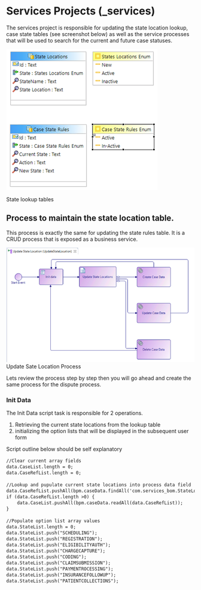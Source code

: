 # Services Projects (_services)

The services project is responsible for updating the state location lookup, case state tables (see screenshot below) as well as the service processes that will be used to search for the current and future case statuses.

 ![build_project](images/buildproject/6.png)
 
 State lookup tables

 ## Process to maintain the state location table. 
 This process is exactly the same for updating the state rules table. It is a CRUD process that is exposed as a business service.  

 ![build_project](images/buildproject/14.png)
 Update Sate Location Process

 Lets review the process step by step then you will go ahead and create the same process for the dispute process.

 ### Init Data
 The Init Data script task is responsible for 2 operations.
 1. Retrieving the current state locations from the lookup table 
 2. initializing the option lists that will be displayed in the subsequent user form

Script outline below should be self explanatory

    //Clear current array fields
    data.CaseList.length = 0;
    data.CaseRefList.length = 0;

    //Lookup and pupulate current state locations into process data field
    data.CaseRefList.pushAll(bpm.caseData.findAll('com.services_bom.StateLocations',0,20));
    if (data.CaseRefList.length >0) {
        data.CaseList.pushAll(bpm.caseData.readAll(data.CaseRefList));
    }

    //Populate option list array values
    data.StateList.length = 0;
    data.StateList.push("SCHEDULING");
    data.StateList.push("REGISTRATION");
    data.StateList.push("ELIGIBILITYAUTH");
    data.StateList.push("CHARGECAPTURE");
    data.StateList.push("CODING");
    data.StateList.push("CLAIMSUBMISSION");
    data.StateList.push("PAYMENTROCESSING");
    data.StateList.push("INSURANCEFOLLOWUP");
    data.StateList.push("PATIENTCOLLECTIONS");



